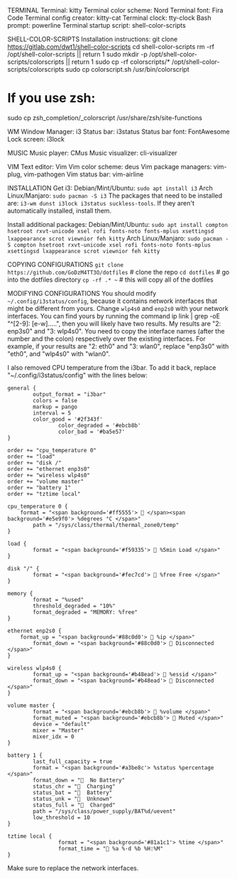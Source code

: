 TERMINAL
Terminal: kitty
Terminal color scheme: Nord
Terminal font: Fira Code
Terminal config creator: kitty-cat
Terminal clock: tty-clock
Bash prompt: powerline
Terminal startup script: shell-color-scripts

SHELL-COLOR-SCRIPTS
Installation instructions:
git clone https://gitlab.com/dwt1/shell-color-scripts
cd shell-color-scripts
rm -rf /opt/shell-color-scripts || return 1
sudo mkdir -p /opt/shell-color-scripts/colorscripts || return 1
sudo cp -rf colorscripts/* /opt/shell-color-scripts/colorscripts
sudo cp colorscript.sh /usr/bin/colorscript
# If you use zsh:
sudo cp zsh_completion/_colorscript /usr/share/zsh/site-functions

WM
Window Manager: i3
Status bar: i3status
Status bar font: FontAwesome
Lock screen: i3lock

MUSIC
Music player: CMus
Music visualizer: cli-visualizer

VIM
Text editor: Vim
Vim color scheme: deus
Vim package managers: vim-plug, vim-pathogen
Vim status bar: vim-airline

INSTALLATION
Get i3:
Debian/Mint/Ubuntu: `sudo apt install i3`
Arch Linux/Manjaro: `sudo pacman -S i3`
The packages that need to be installed are: `i3-wm dunst i3lock i3status suckless-tools`. If they aren't automatically installed, install them.

Install additional packages:
Debian/Mint/Ubuntu: `sudo apt install compton hsetroot rxvt-unicode xsel rofi fonts-noto fonts-mplus xsettingsd lxappearance scrot viewnior feh kitty`
Arch Linux/Manjaro: `sudo pacman -S compton hsetroot rxvt-unicode xsel rofi fonts-noto fonts-mplus xsettingsd lxappearance scrot viewnior feh kitty`

COPYING CONFIGURATIONS
`git clone https://github.com/GoDzM4TT3O/dotfiles` # clone the repo
`cd dotfiles` # go into the dotfiles directory
`cp -rf .* ~` # this will copy all of the dotfiles 

MODIFYING CONFIGURATIONS
You should modify `~/.config/i3status/config`, because it contains network interfaces that might be different from yours.
Change `wlp4s0` and `enp2s0` with your network interfaces.
You can find yours by running the command ip link | grep -oE "^[2-9]: [e-w].....", then you will likely have two results.
My results are "2: enp3s0" and "3: wlp4s0". You need to copy the interface names (after the number and the colon) respectively over the existing interfaces.
For example, if your results are "2: eth0" and "3: wlan0", replace "enp3s0" with "eth0", and "wlp4s0" with "wlan0".

I also removed CPU temperature from the i3bar. To add it back, replace "~/.config/i3status/config" with the lines below:

```
general {
        output_format = "i3bar"
        colors = false
        markup = pango
        interval = 5
        color_good = '#2f343f'
                color_degraded = '#ebcb8b'
                color_bad = '#ba5e57'
}

order += "cpu_temperature 0"
order += "load"
order += "disk /"
order += "ethernet enp3s0"
order += "wireless wlp4s0"
order += "volume master"
order += "battery 1"
order += "tztime local"

cpu_temperature 0 {
	format = "<span background='#ff5555'>  </span><span background='#e5e9f0'> %degrees °C </span>"
        path = "/sys/class/thermal/thermal_zone0/temp"
}

load {
        format = "<span background='#f59335'>  %5min Load </span>"
}

disk "/" {
        format = "<span background='#fec7cd'>  %free Free </span>"
}

memory {
        format = "%used"
        threshold_degraded = "10%"
        format_degraded = "MEMORY: %free"
}

ethernet enp2s0 {
	format_up = "<span background='#88c0d0'>  %ip </span>"
        format_down = "<span background='#88c0d0'>  Disconnected </span>"
}

wireless wlp4s0 {
        format_up = "<span background='#b48ead'>  %essid </span>"
        format_down = "<span background='#b48ead'>  Disconnected </span>"
}

volume master {
        format = "<span background='#ebcb8b'>  %volume </span>"
        format_muted = "<span background='#ebcb8b'>  Muted </span>"
        device = "default"
        mixer = "Master"
        mixer_idx = 0
}

battery 1 {
        last_full_capacity = true
        format = "<span background='#a3be8c'> %status %percentage </span>"
        format_down = "  No Battery"
        status_chr = "  Charging"
        status_bat = "  Battery"
        status_unk = "  Unknown"
        status_full = "  Charged"
        path = "/sys/class/power_supply/BAT%d/uevent"
        low_threshold = 10
}

tztime local {
                format = "<span background='#81a1c1'> %time </span>"
                format_time = " %a %-d %b %H:%M"
}

```

Make sure to replace the network interfaces.
